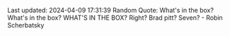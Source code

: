 Last updated: 2024-04-09 17:31:39
Random Quote: What's in the box? What's in the box? WHAT'S IN THE BOX?
Right? Brad pitt? Seven? - Robin Scherbatsky